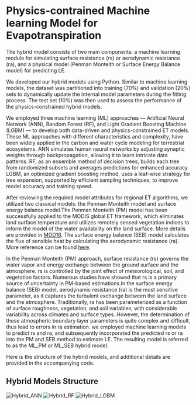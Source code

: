 # Physics-contrained Machine learning Model for Evapotranspiration

The hybrid model consists of two main components: a machine learning module for simulating surface resistance (rs) or aerodynamic resistance (ra), and a physical model (Penman Monteith or Surface Energy Balance model) for predicting LE.

We developed our hybrid models using Python. Similar to machine learning models, the dataset was partitioned into training (70%) and validation (20%) sets to dynamically update the internal model parameters during the fitting process. The test set (10%) was then used to assess the performance of the physics-constrained hybrid models. 

We employed three machine learning (ML) approaches — Artificial Neural Network (ANN), Random Forest (RF), and Light Gradient Boosting Machine (LGBM) — to develop both data-driven and physics-constrained ET models. These ML approaches with different characteristics and complexity, have been widely applied in the carbon and water cycle modeling for terrestrial ecosystems. ANN simulates human neural networks by adjusting synaptic weights through backpropagation, allowing it to learn intricate data patterns. RF, as an ensemble method of decision trees, builds each tree from randomized subsets and averages predictions for enhanced accuracy. LGBM, an optimized gradient boosting method, uses a leaf-wise strategy for tree expansion, supported by efficient sampling techniques, to improve model accuracy and training speed.

After reviewing the required model attributes for regional ET algorithms, we utilized two classical models: the Penman Monteith model and surface energy balance model.The Penman Monteith (PM) model has been successfully applied to the MODIS global ET framework, which eliminates land surface temperature and utilizes remotely sensed vegetation indices to inform the model of the water availability on the land surface. More details are provided in [MOD16](https://github.com/arthur-e/MOD16). The surface energy balance (SEB) model calculates the flux of sensible heat by calculating the aerodynamic resistance (ra). More reference can be found [here](https://github.com/jvdkwast/PySEBS).

In the Penman Monteith (PM) approach, surface resistance (rs) governs the water vapor and energy exchange between the ground surface and the atmosphere. rs is controlled by the joint effect of meteorological, soil, and vegetation factors. Numerous studies have showed that rs is a primary source of uncertainty in PM-based estimations.In the surface energy balance (SEB) model, aerodynamic resistance (ra) is the most sensitive parameter, as it captures the turbulent exchange between the land surface and the atmosphere. Traditionally, ra has been parameterized as a function of surface roughness, vegetation, and soil variables, with considerable variability across climates and surface types. However, the determination of these atmospheric boundary layer parameters is quite complex and difficult, thus lead to errors in ra estimation.  we employed machine learning models to predict rs and ra, and subsequently incorporated the predicted rs or ra into the PM and SEB method to estimate LE. The resulting model is referred to as the ML_PM or ML_SEB hybrid model.

Here is the structure of the hybrid models, and additional details are provided in the accompanying code.

## Hybrid Models Structure
![Hybrid_ANN](https://github.com/user-attachments/assets/f8115f26-63c8-44aa-98d9-0e7fa1a937ec)
![Hybrid_RF](https://github.com/user-attachments/assets/55e6b5d3-0d3a-4f0d-b33c-ba9cdf5afe55)
![Hybrid_LGBM](https://github.com/user-attachments/assets/1c8f8494-4db5-45c8-ab81-cfc6987dd52a)
